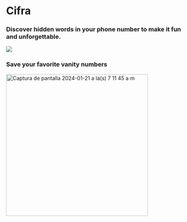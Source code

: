 # Cifra

### Discover hidden words in your phone number to make it fun and unforgettable.
<img src='https://www.jakeo.dev/images/cifra-ss-2.png' />

### Save your favorite vanity numbers
<img width="384" alt="Captura de pantalla 2024-01-21 a la(s) 7 11 45 a m" src="https://github.com/jakeo-dev/cifra/assets/56329025/a52301e8-e75b-4bdc-a86b-bde352bb3982">
